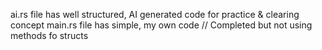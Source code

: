 ai.rs file has well structured, AI generated code for practice & clearing concept
main.rs file has simple, my own code // Completed but not using methods fo structs